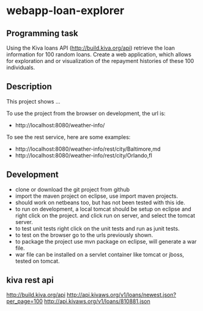 webapp-loan-explorer
====================

Programming task
----------------
Using the Kiva loans API (http://build.kiva.org/api) retrieve the loan information for 100 random loans. 
Create a web application, which allows for exploration and or visualization of the repayment histories of these 100 individuals.

Description
-----------

This project shows ...

To use the project from the browser on development, the url is:

- http://localhost:8080/weather-info/

To see the rest service, here are some examples:

- http://localhost:8080/weather-info/rest/city/Baltimore,md
- http://localhost:8080/weather-info/rest/city/Orlando,fl

Development
-----------

- clone or download the git project from github
- import the maven project on eclipse, use import maven projects.
- should work on netbeans too, but has not been tested with this ide.
- to run on development, a local tomcat should be setup on eclipse and right click on the project.
and click run on server, and select the tomcat server.
- to test unit tests right click on the unit tests and run as junit tests.
- to test on the browser go to the urls previously shown.
- to package the project use mvn package on eclipse, will generate a war file. 
- war file can be installed on a servlet container like tomcat or jboss, tested on tomcat.

kiva rest api
-------------

http://build.kiva.org/api
http://api.kivaws.org/v1/loans/newest.json?per_page=100
http://api.kivaws.org/v1/loans/810881.json
